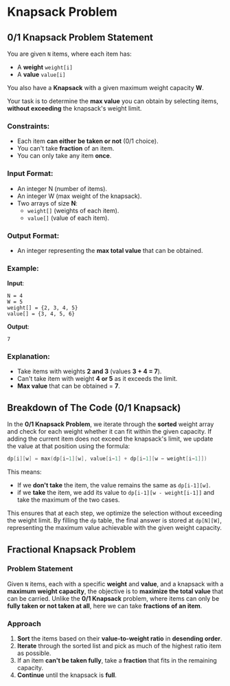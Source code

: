 # Knapsack Problem

## 0/1 Knapsack Problem Statement

You are given `N` items, where each item has:
- A **weight** `weight[i]`
- A **value** `value[i]`

You also have a **Knapsack** with a given maximum weight capacity **W**.

Your task is to determine the **max value** you can obtain by selecting items, **without exceeding** the knapsack's weight limit.

### Constraints:

- Each item **can either be taken or not** (0/1 choice).
- You can't take **fraction** of an item.
- You can only take any item **once**.

### Input Format:

- An integer N (number of items).
- An integer W (max weight of the knapsack).
- Two arrays of size **N**:
    - `weight[]` (weights of each item).
    - `value[]` (value of each item).

### Output Format:

- An integer representing the **max total value** that can be obtained.

### Example:

**Input**:

```
N = 4  
W = 5  
weight[] = {2, 3, 4, 5}  
value[] = {3, 4, 5, 6}  
```

**Output**:

```
7
```

### Explanation:
 
- Take items with weights **2 and 3** (values **3 + 4 = 7**).
- Can't take item with weight **4 or 5** as it exceeds the limit.
- **Max value** that can be obtained = **7**.

## Breakdown of The Code (0/1 Knapsack)

In the **0/1 Knapsack Problem**, we iterate through the **sorted** weight array and check for each weight whether it can fit within the given capacity. If adding the current item does not exceed the knapsack's limit, we update the value at that position using the formula:

```C++
dp[i][w] = max(dp[i−1][w], value[i−1] + dp[i−1][w − weight[i−1]])
```

This means:

- If we **don't take** the item, the value remains the same as `dp[i-1][w]`.
- if we **take** the item, we add its value to `dp[i-1][w - weight[i-1]]` and take the maximum of the two cases.

This ensures that at each step, we optimize the selection without exceeding the weight limit. By filling the `dp` table, the final answer is stored at `dp[N][W]`, representing the maximum value achievable with the given weight capacity.



## Fractional Knapsack Problem

### Problem Statement

Given `N` items, each with a specific **weight** and **value**, and a knapsack with a **maximum weight capacity**, the objective is to **maximize the total value** that can be carried. Unlike the **0/1 Knapsack** problem, where items can only be **fully taken or not taken at all**, here we can take **fractions of an item**.

### Approach

1. **Sort** the items based on their **value-to-weight ratio** in **desending order**.
2. **Iterate** through the sorted list and pick as much of the highest ratio item as possible.
3. If an item **can't be taken fully**, take a **fraction** that fits in the remaining capacity.
4. **Continue** until the knapsack is **full**.
